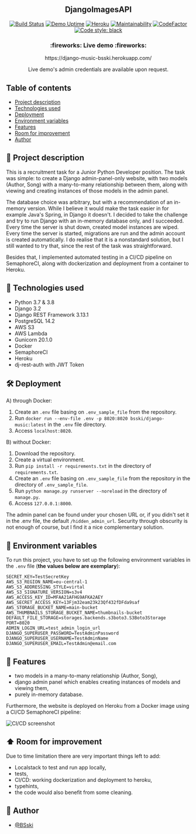 ﻿<p align="center">
  <h2 align="center">DjangoImagesAPI</h2>
</p>


<div markdown="1" align="center">


[![Build Status](https://bsski.semaphoreci.com/badges/DjangoImagesAPI/branches/main.svg?style=shields&key=0adba4be-b67c-416d-802b-90f43f19ff0f)](https://bsski.semaphoreci.com/projects/DjangoImagesAPI)
[![Demo Uptime](https://img.shields.io/uptimerobot/ratio/7/m792080634-601b784c89ee78a144c83275)](https://django-music-bsski.herokuapp.com/)
[![Heroku](https://pyheroku-badge.herokuapp.com/?app=django-images-api-bsski&style=flat)](https://django-images-api-bsski.herokuapp.com/)
[![Maintainability](https://api.codeclimate.com/v1/badges/a84055e6e49ddb02653e/maintainability)](https://codeclimate.com/github/BSski/DjangoImagesAPI/maintainability)
[![CodeFactor](https://www.codefactor.io/repository/github/bsski/djangoimagesapi/badge)](https://www.codefactor.io/repository/github/bsski/djangoimagesapi)
[![Code style: black](https://img.shields.io/badge/code%20style-black-000000.svg)](https://github.com/psf/black)
</div>


<h3 align="center">
  :fireworks: Live demo :fireworks:
</h3>

<p align="center">
  https://django-music-bsski.herokuapp.com/
</p>

<p align="center">
Live demo's admin credentials are available upon request.
</p>




## Table of contents
* [Project description](#scroll-project-description)
* [Technologies used](#hammer-technologies-used)
* [Deployment](#hammer_and_wrench-deployment)
* [Environment variables](#closed_lock_with_key-environment-variables)
* [Features](#rocket-features)
* [Room for improvement](#arrow_up-room-for-improvement)
* [Author](#construction_worker-author)


## :scroll: Project description
This is a recruitment task for a Junior Python Developer position. The task was simple:
to create a Django admin-panel-only website, with two models (Author, Song) with a
many-to-many relationship between them, along with viewing and creating instances of
those models in the admin panel.

The database choice was arbitrary, but with a recommendation of an in-memory version.
While I believe it would make the task easier in for example Java's Spring, in Django it
doesn't. I decided to take the challenge and try to run Django with an in-memory database
only, and I succeeded. Every time the server is shut down, created model instances are
wiped. Every time the server is started, migrations are run and the admin account is
created automatically. I do realise that it is a nonstandard solution, but I still wanted
to try that, since the rest of the task was straightforward.

Besides that, I implemented automated testing in a CI/CD pipeline on SemaphoreCI, along
with dockerization and deployment from a container to Heroku.


## :hammer: Technologies used
- Python 3.7 & 3.8
- Django 3.2
- Django REST Framework 3.13.1
- PostgreSQL 14.2
- AWS S3
- AWS Lambda
- Gunicorn 20.1.0
- Docker
- SemaphoreCI
- Heroku
- dj-rest-auth with JWT Token


## :hammer_and_wrench: Deployment

A) through Docker:
1. Create an `.env` file basing on `.env_sample_file` from the repository.
2. Run `docker run --env-file .env -p 8020:8020 bsski/django-music:latest` in the `.env` file directory.
3. Access `localhost:8020`. 

B) without Docker:
1. Download the repository.
2. Create a virtual environment.
3. Run `pip install -r requirements.txt` in the directory of `requirements.txt`.
4. Create an `.env` file basing on `.env_sample_file` from the repository in the directory of `.env_sample_file`.
5. Run `python manage.py runserver --noreload` in the directory of `manage.py`.
6. Access `127.0.0.1:8000`.

The admin panel can be found under your chosen URL or, if you didn't set it in the .env file, the default `/hidden_admin_url`.
Security through obscurity is not enough of course, but I find it a nice complementary solution.


## :closed_lock_with_key: Environment variables

To run this project, you have to set up the following environment variables in the `.env` file (**the values below are exemplary**):
```
SECRET_KEY=TestSecretKey
AWS_S3_REGION_NAME=eu-central-1
AWS_S3_ADDRESSING_STYLE=virtal
AWS_S3_SIGNATURE_VERSION=s3v4
AWS_ACCESS_KEY_ID=MFAA21AFHG9AFKA2AEY
AWS_SECRET_ACCESS_KEY=13Fjm32eam23k23Qf432fDFda9saf
AWS_STORAGE_BUCKET_NAME=main-bucket
AWS_THUMBNAILS_STORAGE_BUCKET_NAME=thumbnails-bucket
DEFAULT_FILE_STORAGE=storages.backends.s3boto3.S3Boto3Storage
PORT=8020
ADMIN_LOGIN_URL=test_admin_login_url
DJANGO_SUPERUSER_PASSWORD=TestAdminPassword
DJANGO_SUPERUSER_USERNAME=TestAdminName
DJANGO_SUPERUSER_EMAIL=TestAdmin@email.com
```


## :rocket: Features
- two models in a many-to-many relationship (Author, Song),
- django admin panel which enables creating instances of models and viewing them,
- purely in-memory database.

Furthermore, the website is deployed on Heroku from a Docker image using a CI/CD SemaphoreCI pipeline:

![CI/CD screenshot](https://i.imgur.com/0NfYohr.png)


## :arrow_up: Room for improvement

Due to time limitation there are very important things left to add:
- Localstack to test and run app locally,
- tests,
- CI/CD: working dockerization and deployment to heroku,
- typehints,
- the code would also benefit from some cleaning.


## :construction_worker: Author

- [@BSski](https://www.github.com/BSski)
